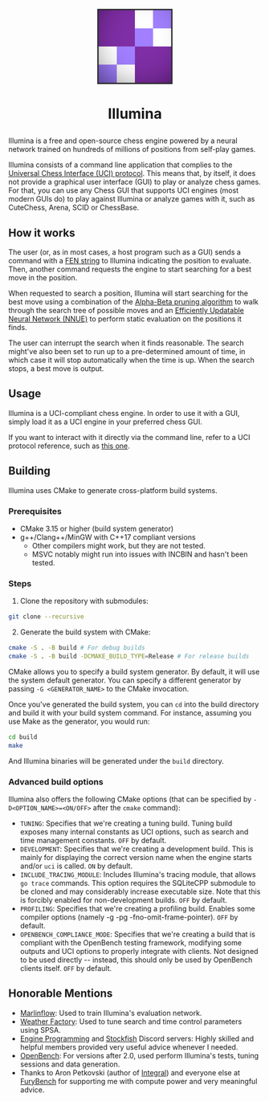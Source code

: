 <p align="center">
  <img src="logo.png" alt="Illumina's Logo" width="150"/>
</p>

<h1>
    <p align="center">
        Illumina
    </p>
</h1>

Illumina is a free and open-source chess engine powered by a neural network trained on hundreds of millions of positions from self-play games.

Illumina consists of a command line application that complies to the [Universal Chess Interface (UCI) protocol](https://en.wikipedia.org/wiki/Universal_Chess_Interface). This means that, by itself, it does not provide a graphical user interface (GUI) to play or analyze chess games. For that, you can
use any Chess GUI that supports UCI engines (most modern GUIs do) to play against Illumina or analyze games with it, such as CuteChess, Arena, SCID or ChessBase. 

## How it works

The user (or, as in most cases, a host program such as a GUI) sends a command with a [FEN string](https://en.wikipedia.org/wiki/Forsyth%E2%80%93Edwards_Notation) to Illumina indicating the position to evaluate. Then, another command requests the engine to start searching for a best move in the position.

When requested to search a position, Illumina will start searching for the best move using a combination of the [Alpha-Beta pruning algorithm](https://en.wikipedia.org/wiki/Alpha%E2%80%93beta_pruning) to walk through the search tree of possible moves and an [Efficiently Updatable Neural Network (NNUE)](https://en.wikipedia.org/wiki/Efficiently_updatable_neural_network) to perform static evaluation on the positions it finds.

The user can interrupt the search when it finds reasonable. The search might've also been set to run up to a pre-determined amount of time, in which case it will stop automatically when the time is up. When the search stops, a best move is output.

## Usage

Illumina is a UCI-compliant chess engine. In order to use it with a GUI, simply load it as a UCI engine in your preferred chess GUI.

If you want to interact with it directly via the command line, refer to a UCI protocol reference, such as [this one](https://backscattering.de/chess/uci/).

## Building

Illumina uses CMake to generate cross-platform build systems.

### Prerequisites

- CMake 3.15 or higher (build system generator)
- g++/Clang++/MinGW with C++17 compliant versions
    - Other compilers might work, but they are not tested.
    - MSVC notably might run into issues with INCBIN and hasn't been tested.

### Steps

1. Clone the repository with submodules:
```bash
git clone --recursive 
```

2. Generate the build system with CMake:
```bash
cmake -S . -B build # For debug builds
cmake -S . -B build -DCMAKE_BUILD_TYPE=Release # For release builds
```

CMake allows you to specify a build system generator. By default, it will use the system default generator. You can specify a different generator by passing `-G <GENERATOR_NAME>` to the CMake invocation.

Once you've generated the build system, you can `cd` into the build directory
and build it with your build system command. For instance, assuming you use Make as the generator, you would run:
```bash
cd build
make
```

And Illumina binaries will be generated under the `build` directory.

### Advanced build options

Illumina also offers the following CMake options (that can be specified by `-D<OPTION_NAME>=<ON/OFF>` after the `cmake` command):

- `TUNING`: Specifies that we're creating a tuning build. Tuning build exposes many internal constants as UCI options, such as search and time management constants. `OFF` by default.
- `DEVELOPMENT`: Specifies that we're creating a development build. This is mainly for displaying the correct version name when the engine starts and/or `uci` is called. `ON` by default.
- `INCLUDE_TRACING_MODULE`: Includes Illumina's tracing module, that allows `go trace` commands. 
This option requires the SQLiteCPP submodule to be cloned and may considerably increase executable size. Note that this is forcibly enabled for non-development builds.
`OFF` by default.
- `PROFILING`: Specifies that we're creating a profiling build. Enables some compiler options (namely -g -pg -fno-omit-frame-pointer). `OFF` by default.
- `OPENBENCH_COMPLIANCE_MODE`: Specifies that we're creating a build that is compliant with the OpenBench testing framework, modifying some outputs and UCI options to properly integrate with clients. Not designed to be used directly -- instead, this should only be used by OpenBench clients itself. `OFF` by default.

## Honorable Mentions

- [Marlinflow](https://github.com/jnlt3/marlinflow): Used to train Illumina's evaluation network.
- [Weather Factory](https://github.com/jnlt3/weather-factory): Used to tune search and time control parameters using SPSA.
- [Engine Programming](https://discord.com/invite/F6W6mMsTGN) and [Stockfish](https://discord.gg/GWDRS3kU6R) Discord servers: Highly skilled and helpful members provided very useful advice whenever I needed.
- [OpenBench](https://github.com/AndyGrant/OpenBench): For versions after 2.0, used perform Illumina's tests, tuning sessions and data generation.
- Thanks to Aron Petkovski (author of [Integral](https://github.com/aronpetko/integral)) and everyone else at [FuryBench](https://furybench.com) for supporting me with compute power and very meaningful advice.
